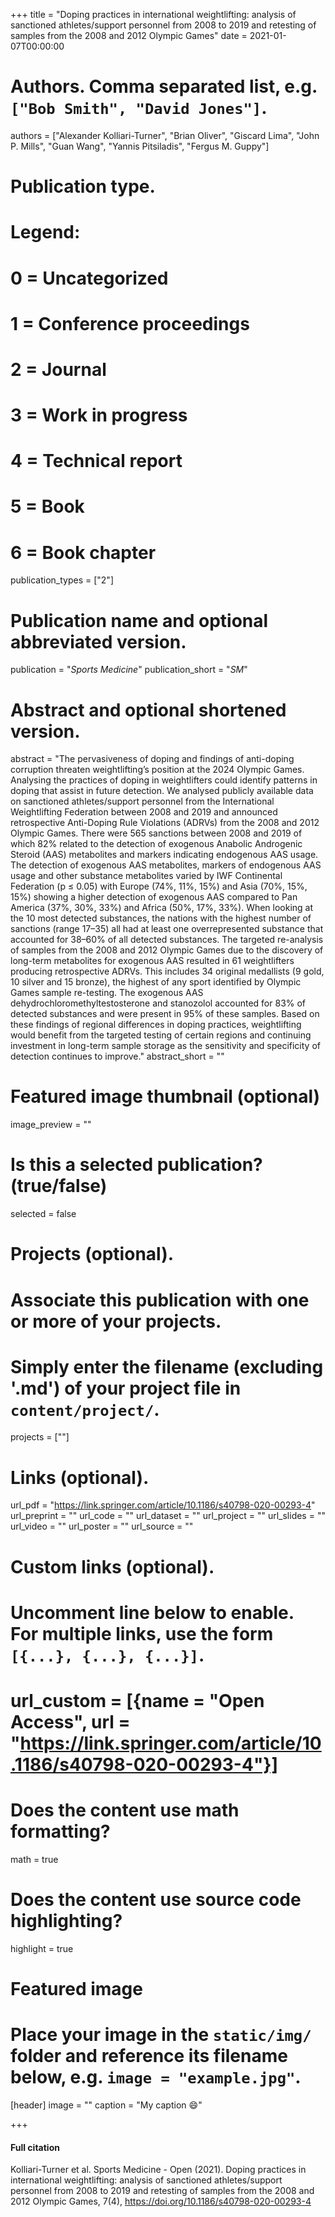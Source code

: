 +++
title = "Doping practices in international weightlifting: analysis of sanctioned athletes/support personnel from 2008 to 2019 and retesting of samples from the 2008 and 2012 Olympic Games"
date = 2021-01-07T00:00:00

# Authors. Comma separated list, e.g. `["Bob Smith", "David Jones"]`.
authors = ["Alexander Kolliari-Turner", "Brian Oliver", "Giscard Lima", "John P. Mills", "Guan Wang", "Yannis Pitsiladis", "Fergus M. Guppy"]

# Publication type.
# Legend:
# 0 = Uncategorized
# 1 = Conference proceedings
# 2 = Journal
# 3 = Work in progress
# 4 = Technical report
# 5 = Book
# 6 = Book chapter
publication_types = ["2"]

# Publication name and optional abbreviated version.
publication = "*Sports Medicine*"
publication_short = "*SM*"

# Abstract and optional shortened version.
abstract = "The pervasiveness of doping and findings of anti-doping corruption threaten weightlifting’s position at the 2024 Olympic Games. Analysing the practices of doping in weightlifters could identify patterns in doping that assist in future detection. We analysed publicly available data on sanctioned athletes/support personnel from the International Weightlifting Federation between 2008 and 2019 and announced retrospective Anti-Doping Rule Violations (ADRVs) from the 2008 and 2012 Olympic Games. There were 565 sanctions between 2008 and 2019 of which 82% related to the detection of exogenous Anabolic Androgenic Steroid (AAS) metabolites and markers indicating endogenous AAS usage. The detection of exogenous AAS metabolites, markers of endogenous AAS usage and other substance metabolites varied by IWF Continental Federation (p ≤ 0.05) with Europe (74%, 11%, 15%) and Asia (70%, 15%, 15%) showing a higher detection of exogenous AAS compared to Pan America (37%, 30%, 33%) and Africa (50%, 17%, 33%). When looking at the 10 most detected substances, the nations with the highest number of sanctions (range 17–35) all had at least one overrepresented substance that accounted for 38–60% of all detected substances. The targeted re-analysis of samples from the 2008 and 2012 Olympic Games due to the discovery of long-term metabolites for exogenous AAS resulted in 61 weightlifters producing retrospective ADRVs. This includes 34 original medallists (9 gold, 10 silver and 15 bronze), the highest of any sport identified by Olympic Games sample re-testing. The exogenous AAS dehydrochloromethyltestosterone and stanozolol accounted for 83% of detected substances and were present in 95% of these samples. Based on these findings of regional differences in doping practices, weightlifting would benefit from the targeted testing of certain regions and continuing investment in long-term sample storage as the sensitivity and specificity of detection continues to improve."
abstract_short = ""

# Featured image thumbnail (optional)
image_preview = ""

# Is this a selected publication? (true/false)
selected = false

# Projects (optional).
#   Associate this publication with one or more of your projects.
#   Simply enter the filename (excluding '.md') of your project file in `content/project/`.
   projects = [""]

# Links (optional).
url_pdf = "https://link.springer.com/article/10.1186/s40798-020-00293-4"
url_preprint = ""
url_code = ""
url_dataset = ""
url_project = ""
url_slides = ""
url_video = ""
url_poster = ""
url_source = ""

# Custom links (optional).
#   Uncomment line below to enable. For multiple links, use the form `[{...}, {...}, {...}]`.
#   url_custom = [{name = "Open Access", url = "https://link.springer.com/article/10.1186/s40798-020-00293-4"}]

# Does the content use math formatting?
math = true

# Does the content use source code highlighting?
highlight = true

# Featured image
# Place your image in the `static/img/` folder and reference its filename below, e.g. `image = "example.jpg"`.
[header]
image = ""
caption = "My caption :smile:"

+++

#### Full citation
Kolliari-Turner et al. Sports Medicine - Open (2021). Doping practices in international weightlifting: analysis of sanctioned athletes/support personnel from 2008 to 2019 and retesting of samples from the 2008 and 2012 Olympic Games, 7(4), https://doi.org/10.1186/s40798-020-00293-4

